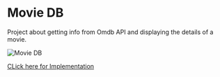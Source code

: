 # Movie DB

Project about getting info from Omdb API and displaying the details of a movie.

![Movie DB](thumbnail.png)

[CLick here for Implementation](https://wda-react-projects-15-movie-db.pages.dev/)
